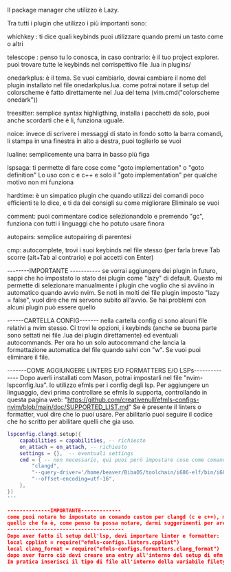Il package manager che utilizzo è Lazy.

Tra tutti i plugin che utilizzo i più importanti sono:

whichkey : ti dice quali keybinds puoi utilizzare quando premi un tasto come <leader> o altri

telescope : penso tu lo conosca, in caso contrario: è il tuo project explorer. 
puoi trovare tutte le keybinds nel corrispettivo file .lua in plugins/

onedarkplus: è il tema. Se vuoi cambiarlo, dovrai cambiare il nome del plugin installato nel file onedarkplus.lua.
come potrai notare il setup del colorscheme è fatto direttamente nel .lua del tema (vim.cmd("colorscheme onedark"))

treesitter: semplice syntax highligthing, installa i pacchetti da solo, puoi anche scordarti che è li, funziona uguale.

noice: invece di scrivere i messaggi di stato in fondo sotto la barra comandi, li stampa in una finestra in alto a destra, puoi toglierlo se vuoi

lualine: semplicemente una barra in basso più figa

lspsaga: ti permette di fare cose come "goto implementation" o "goto definition"
Lo uso con c e c++ e solo il "goto implementation" per qualche motivo non mi funziona

hardtime: è un simpatico plugin che quando utilizzi dei comandi poco efficienti te lo dice, e ti da dei consigli su come migliorare
Eliminalo se vuoi

comment: puoi commentare codice selezionandolo e premendo "gc", funziona con tutti i linguaggi che ho potuto usare finora

autopairs: semplice autopairing di parentesi

cmp: autocomplete, trovi i suoi keybinds nel file stesso (per farla breve Tab scorre (alt+Tab al contrario) e poi accetti con Enter)

--------IMPORTANTE -----------
se vorrai aggiungere dei plugin in futuro, sappi che ho impostato lo stato dei plugin come "lazy" di default.
Questo mi permette di selezionare manualmente i plugin che voglio che si avviino in automatico quando avvio nvim.
Se noti in molti dei file plugin imposto "lazy = false", vuol dire che mi servono subito all'avvio. Se hai problemi con alcuni
plugin può essere quello

------CARTELLA CONFIG-------
nella cartella config ci sono alcuni file relativi a nvim stesso. Ci trovi le opzioni, i keybinds (anche se buona parte
sono settati nei file .lua dei plugin direttamente) ed eventuali autocommands. Per ora ho un solo autocommand che lancia la formattazione 
automatica del file quando salvi con "w". Se vuoi puoi eliminare il file.

-------COME AGGIUNGERE LINTERS E/O FORMATTERS E/O LSPs--------------
Dopo averli installati com Mason, potrai impostarli nel file "nvim-lspconfig.lua". Io utilizzo efmls per i config degli lsp.
Per aggiungere un linguaggio, devi prima controllare se efmls lo supporta, controllando in questa pagina web: 
"https://github.com/creativenull/efmls-configs-nvim/blob/main/doc/SUPPORTED_LIST.md"
Se è presente il linters o formatter, vuol dire che lo puoi usare. Per abilitarlo puoi seguire il codice che ho scritto per abilitare quelli che gia uso.

```lua
lspconfig.clangd.setup({
    capabilities = capabilities, -- richiesto
    on_attach = on_attach, -- richiesto
    settings = {},  -- eventuali settings
    cmd = { -- non necessario, qui puoi però impostare cose come comandi custom
        "clangd",
        "--query-driver='/home/beaver/BibaOS/toolchain/i686-elf/bin/i686_elf_gcc'",
        "--offset-encoding=utf-16",
    },
})
'''

--------------IMPORTANTE-------------
come puoi notare ho impostato un comando custom per clangd (c e c++), mi serve per il cross-compiling per il mio OS, lo devi togliere 
quello che fa è, come penso tu possa notare, darmi suggerimenti per architettura i686, per il mio crosscompiler. Togli "cmd = {}"
--------------------------------------
Dopo aver fatto il setup dell'lsp, devi importare linter e formatter:
local cpplint = require("efmls-configs.linters.cpplint")
local clang_format = require("efmls-configs.formatters.clang_format")
dopo aver farro ciò devi creare una entry all'interno del setup di efm (filetype e settings/languages)
In pratica inserisci il tipo di file all'interno della variabile filetypes{} e poi dici a efm per quel tipo di file quale linter e formatter (in questo ordine) utilizzare



